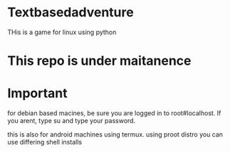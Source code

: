 # Textbasedadventure

THis is a game for linux using python

# This repo is under maitanence


# Important

for debian based macines, be sure you are logged in to root#localhost. If you arent, type su and type your password.

this is also for android machines using termux. using proot distro you can use differing shell installs

